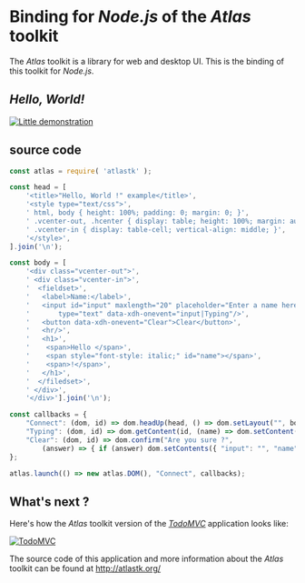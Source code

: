 # Binding for *Node.js* of the *Atlas* toolkit

The *Atlas* toolkit is a library for web and desktop UI. This is the binding of this toolkit for *Node.js*.


## *Hello, World!*

[![Little demonstration](https://q37.info/download/Hello.gif "A basic example")](http://q37.info/s/atk/Hello/)

## source code

```javascript
const atlas = require( 'atlastk' );

const head = [
	'<title>"Hello, World !" example</title>',
	'<style type="text/css">',
	' html, body { height: 100%; padding: 0; margin: 0; }',
	' .vcenter-out, .hcenter { display: table; height: 100%; margin: auto; }',
	' .vcenter-in { display: table-cell; vertical-align: middle; }',
	'</style>',
].join('\n');

const body = [
	'<div class="vcenter-out">',
	' <div class="vcenter-in">',
	'  <fieldset>',
	'   <label>Name:</label>',
	'   <input id="input" maxlength="20" placeholder="Enter a name here"',
	'		type="text" data-xdh-onevent="input|Typing"/>',
	'   <button data-xdh-onevent="Clear">Clear</button>',
	'   <hr/>',
	'   <h1>',
	'    <span>Hello </span>',
	'    <span style="font-style: italic;" id="name"></span>',
	'    <span>!</span>',
	'   </h1>',
	'  </filedset>',
	' </div>',
	'</div>'].join('\n');

const callbacks = {
	"Connect": (dom, id) => dom.headUp(head, () => dom.setLayout("", body)),
	"Typing": (dom, id) => dom.getContent(id, (name) => dom.setContent("name", name)),
	"Clear": (dom, id) => dom.confirm("Are you sure ?",
		(answer) => { if (answer) dom.setContents({ "input": "", "name": "" }) }),
};

atlas.launch(() => new atlas.DOM(), "Connect", callbacks);
```

## What's next ?

Here's how the *Atlas* toolkit version of the [*TodoMVC*](http://todomvc.com/) application looks like: 

[![TodoMVC](http://q37.info/download/TodoMVC.gif "The TodoMVC application made with the Atlas toolkit")](http://q37.info/s/atk/TodoMVC)

The source code of this application and more information about the *Atlas* toolkit can be found at <http://atlastk.org/>